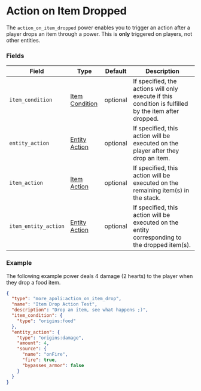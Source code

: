 # Action on Item Dropped

The `action_on_item_dropped` power enables you to trigger an action after a
player drops an item through a power. This is **only** triggered on players,
not other entities.

### Fields

| Field                | Type                                                                                | Default  | Description                                                                                           |
|----------------------|-------------------------------------------------------------------------------------|----------|-------------------------------------------------------------------------------------------------------|
| `item_condition`     | [Item Condition](https://origin.readthedocs.io/en/latest/item_condition_types)      | optional | If specified, the actions will only execute if this condition is fulfilled by the item after dropped. |
| `entity_action`      | [Entity Action](https://origins.readthedocs.io/en/latest/types/entity_action_types) | optional | If specified, this action will be executed on the player after they drop an item.                     |
| `item_action`        | [Item Action](https://origins.readthedocs.io/en/latest/types/item_action_types)     | optional | If specified, this action will be executed on the remaining item(s) in the stack.                     |
| `item_entity_action` | [Entity Action](https://origins.readthedocs.io/en/latest/types/entity_action_types) | optional | If specified, this action will be executed on the entity corresponding to the dropped item(s).        |

### Example

The following example power deals 4 damage (2 hearts) to the player when
they drop a food item.

```json
{
  "type": "more_apoli:action_on_item_drop",
  "name": "Item Drop Action Test",
  "description": "Drop an item, see what happens ;)",
  "item_condition": {
    "type": "origins:food"
  },
  "entity_action": {
    "type": "origins:damage",
    "amount": 4,
    "source": {
      "name": "onFire",
      "fire": true,
      "bypasses_armor": false
    }
  }
}
```